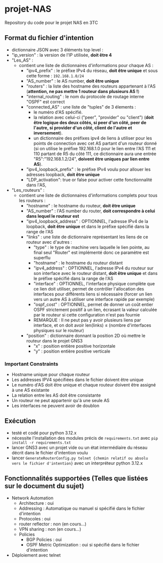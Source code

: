 # projet-NAS
Repository du code pour le projet NAS en 3TC

## Format du fichier d'intention
- dictionnaire JSON avec 3 éléments top level :
- "ip_version" : la version de l'IP utilisée, **doit être 4**
- "Les_AS" :
    - contient une liste de dictionnaires d'informations pour chaque AS :
        - "ipv4_prefix" : le préfixe IPv4 du réseau, **doit être unique** et 
          sous cette forme : `192.168.1.0/24`
        - "AS_number" : le AS number, **doit être unique**
        - "routers" : la liste des hostname des routeurs appartenant à l'AS (**attention, ne pas mettre 1 routeur dans plusieurs AS !**)
        - "internal_routing" : le nom du protocole de routage interne "OSPF" est correct
        - "connected_AS" : une liste de "tuples" de 3 élements :
            - le numéro d'AS spécifié.
            - la relation avec celui-ci ("peer", "provider" ou "client") (**doit être logique des deux côtés, si peer d'un côté, peer de l'autre, si provider d'un côté, client de l'autre et inversement**).
            - un dictionnaire des préfixes ipv4 de liens à utiliser pour les points de connection avec cet AS partant d'un routeur donné (si on utilise le préfixe 192.168.1.0 pour le lien entre l'AS 111 et 110 partant de R5 du côté 111, ce dictionnaire aura une entrée "R5":"192.168.1.2/24", **doivent être uniques par lien entre AS**).
        - "ipv4_loopback_prefix" : le préfixe IPv4 voulu pour allouer les adresses loopback, **doit être unique**
        - "LDP_activation": true or false pour activer cette fonctionnalité dans l'AS,
- "Les_routeurs" :
    - contient une liste de dictionnaires d'informations complets pour tous les routeurs :
        - "hostname" : le hostname du routeur, **doit être unique**
        - "AS_number" : l'AS number du router, **doit correspondre à celui dans lequel le routeur est**
        - "ipv4_loopback_address" : OPTIONNEL, l'adresse IPv4 de la loopback,
            **doit être unique** et dans le préfixe spécifié dans la range de l'AS
        - "links" : une liste de dictionnaire représentant les liens de ce routeur avec d'autres :
            - "type" : le type de machine vers laquelle le lien pointe, au final seul "Router" est implémenté donc ce paramètre est superflu
            - "hostname" : le hostname du routeur distant
            - "ipv4_address" : OPTIONNEL, l'adresse IPv4 du routeur sur son
              interface avec le routeur distant, **doit être unique** et dans le préfixe spécifié dans la range de l'AS
            - "interface" : OPTIONNEL, l'interface physique complète que ce lien doit utiliser, permet de contrôler l'allocation des interfaces pour différents liens si nécessaire (forcer un lien vers un autre AS à utiliser une interface rapide par exemple)
            - "ospf_cost" : OPTIONNEL, permet de donner un coût entier OSPF strictement positif à un lien, écrasant la valeur calculée par le routeur si cette configuration n'est pas fournie
            - REMARQUE : Il ne peut pas y avoir plusieurs liens par interface, et on doit avoir len(links) ≤ (nombre d'interfaces physiques sur le routeur)
        - "position" : dictionnaire donnant la position 2D où mettre le routeur dans le projet GNS3
            - "x" : position entière positive horizontale
            - "y" : position entière positive verticale

### Important Constraints
- Hostname unique pour chaque routeur
- Les addresses IPV4 spécifiées dans le fichier doivent être unique
- Le numéro d'AS doit être unique et chaque routeur doivent être assigné à
  une AS existante
- La relation entre les AS doit être consistante
- Un routeur ne peut appartenir qu'à une seule AS
- Les interfaces ne peuvent avoir de doublon

## Exécution
- testé et codé pour python 3.12.x
- nécessite l'installation des modules précis de `requirements.txt` avec `pip install -r requirements.txt`
- lancer GNS3 avec un projet vide ou un état intermédiaire du réseau décrit dans le fichier d'intention voulu
- lancer `GenerateRouterConfig.py telnet {chemin relatif ou absolu vers le fichier d'intention}` avec un interpréteur python 3.12.x


## Fonctionnalités supportées (Telles que listées sur le document du sujet)

- Network Automation
    - Architecture : oui
    - Addressing : Automatique ou manuel si spécifié dans le fichier d'intention
    - Protocoles : oui
    - router reflector : non (en cours...)
    - VPN sharing : non (en cours...)
    - Policies
        - BGP Policies : oui
        - OSPF Metric Optimization : oui si spécifié dans le fichier d'intention
- Déploiement avec telnet